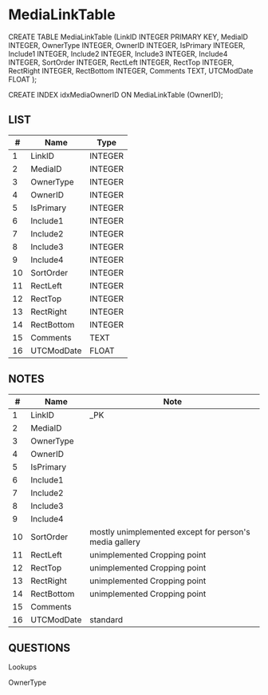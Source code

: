 # MediaLinkTable

CREATE TABLE MediaLinkTable (LinkID INTEGER PRIMARY KEY, MediaID INTEGER, OwnerType INTEGER, OwnerID INTEGER, IsPrimary INTEGER, Include1 INTEGER, Include2 INTEGER, Include3 INTEGER, Include4 INTEGER, SortOrder INTEGER, RectLeft INTEGER, RectTop INTEGER, RectRight INTEGER, RectBottom INTEGER, Comments TEXT, UTCModDate FLOAT );

CREATE INDEX idxMediaOwnerID ON MediaLinkTable (OwnerID);

## LIST

| #  | Name          | Type      |
|----|---------------|-----------|
| 1  | LinkID        | INTEGER
| 2  | MediaID       | INTEGER
| 3  | OwnerType     | INTEGER
| 4  | OwnerID       | INTEGER
| 5  | IsPrimary     | INTEGER
| 6  | Include1      | INTEGER
| 7  | Include2      | INTEGER
| 8  | Include3      | INTEGER
| 9  | Include4      | INTEGER
| 10 | SortOrder     | INTEGER
| 11 | RectLeft      | INTEGER
| 12 | RectTop       | INTEGER
| 13 | RectRight     | INTEGER
| 14 | RectBottom    | INTEGER
| 15 | Comments      | TEXT
| 16 | UTCModDate    | FLOAT

## NOTES

| #  | Name          | Note      |
|----|---------------|-----------|
| 1  | LinkID        | _PK
| 2  | MediaID       | 
| 3  | OwnerType     | 
| 4  | OwnerID       | 
| 5  | IsPrimary     | 
| 6  | Include1      | 
| 7  | Include2      | 
| 8  | Include3      | 
| 9  | Include4      | 
| 10 | SortOrder     | mostly unimplemented except for person's media gallery
| 11 | RectLeft      | unimplemented        Cropping point
| 12 | RectTop       | unimplemented        Cropping point
| 13 | RectRight     | unimplemented        Cropping point
| 14 | RectBottom    | unimplemented        Cropping point
| 15 | Comments      | 
| 16 | UTCModDate    | standard

## QUESTIONS



Lookups

OwnerType



